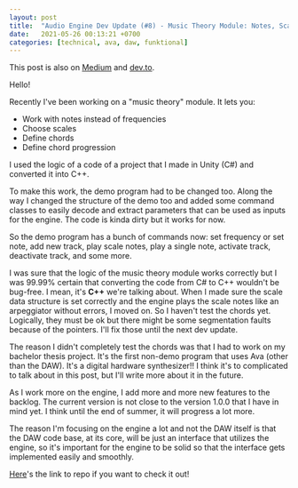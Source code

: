 ```yaml
---
layout: post
title:  "Audio Engine Dev Update (#8) - Music Theory Module: Notes, Scales, Chords"
date:   2021-05-26 00:13:21 +0700
categories: [technical, ava, daw, funktional]
---
```

This post is also on [Medium](https://amuuu.medium.com/audio-engine-dev-update-8-music-theory-module-notes-scales-chords-85b31af0e21e) and [dev.to](https://dev.to/amuuu/audio-engine-dev-update-8-music-theory-module-notes-scales-chords-26j7).

Hello!

Recently I've been working on a "music theory" module. It lets you:
- Work with notes instead of frequencies
- Choose scales
- Define chords
- Define chord progression

I used the logic of a code of a project that I made in Unity (C#) and converted it into C++.

To make this work, the demo program had to be changed too. Along the way I changed the structure of the demo too and added some command classes to easily decode and extract parameters that can be used as inputs for the engine. The code is kinda dirty but it works for now.

So the demo program has a bunch of commands now: set frequency or set note, add new track, play scale notes, play a single note, activate track, deactivate track, and some more.

I was sure that the logic of the music theory module works correctly but I was 99.99% certain that converting the code from C# to C++ wouldn't be bug-free. I mean, it's __C++__ we're talking about. When I made sure the scale data structure is set correctly and the engine plays the scale notes like an arpeggiator without errors, I moved on. So I haven't test the chords yet. Logically, they must be ok but there might be some segmentation faults because of the pointers. I'll fix those until the next dev update.

The reason I didn't completely test the chords was that I had to work on my bachelor thesis project. It's the first non-demo program that uses Ava (other than the DAW). It's a digital hardware synthesizer!! I think it's to complicated to talk about in this post, but I'll write more about it in the future.

As I work more on the engine, I add more and more new features to the backlog. The current version is not close to the version 1.0.0 that I have in mind yet. I think until the end of summer, it will progress a lot more.

The reason I'm focusing on the engine a lot and not the DAW itself is that the DAW code base, at its core, will be just an interface that utilizes the engine, so it's important for the engine to be solid so that the interface gets implemented easily and smoothly.

[Here](https://github.com/funktional-stdo/ava)'s the link to repo if you want to check it out!
